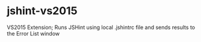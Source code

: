 # jshint-vs2015
VS2015 Extension; Runs JSHint using local .jshintrc file and sends results to the Error List window
